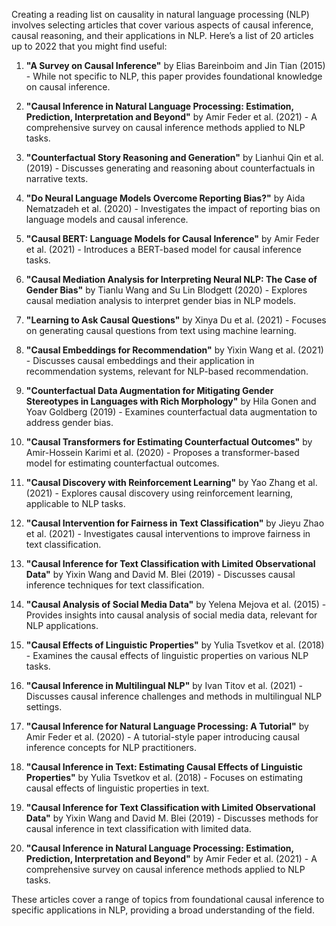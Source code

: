 Creating a reading list on causality in natural language processing (NLP) involves selecting articles that cover various aspects of causal inference, causal reasoning, and their applications in NLP. Here’s a list of 20 articles up to 2022 that you might find useful:

1. **"A Survey on Causal Inference"** by Elias Bareinboim and Jin Tian (2015) - While not specific to NLP, this paper provides foundational knowledge on causal inference.

2. **"Causal Inference in Natural Language Processing: Estimation, Prediction, Interpretation and Beyond"** by Amir Feder et al. (2021) - A comprehensive survey on causal inference methods applied to NLP tasks.

3. **"Counterfactual Story Reasoning and Generation"** by Lianhui Qin et al. (2019) - Discusses generating and reasoning about counterfactuals in narrative texts.

4. **"Do Neural Language Models Overcome Reporting Bias?"** by Aida Nematzadeh et al. (2020) - Investigates the impact of reporting bias on language models and causal inference.

5. **"Causal BERT: Language Models for Causal Inference"** by Amir Feder et al. (2021) - Introduces a BERT-based model for causal inference tasks.

6. **"Causal Mediation Analysis for Interpreting Neural NLP: The Case of Gender Bias"** by Tianlu Wang and Su Lin Blodgett (2020) - Explores causal mediation analysis to interpret gender bias in NLP models.

7. **"Learning to Ask Causal Questions"** by Xinya Du et al. (2021) - Focuses on generating causal questions from text using machine learning.

8. **"Causal Embeddings for Recommendation"** by Yixin Wang et al. (2021) - Discusses causal embeddings and their application in recommendation systems, relevant for NLP-based recommendation.

9. **"Counterfactual Data Augmentation for Mitigating Gender Stereotypes in Languages with Rich Morphology"** by Hila Gonen and Yoav Goldberg (2019) - Examines counterfactual data augmentation to address gender bias.

10. **"Causal Transformers for Estimating Counterfactual Outcomes"** by Amir-Hossein Karimi et al. (2020) - Proposes a transformer-based model for estimating counterfactual outcomes.

11. **"Causal Discovery with Reinforcement Learning"** by Yao Zhang et al. (2021) - Explores causal discovery using reinforcement learning, applicable to NLP tasks.

12. **"Causal Intervention for Fairness in Text Classification"** by Jieyu Zhao et al. (2021) - Investigates causal interventions to improve fairness in text classification.

13. **"Causal Inference for Text Classification with Limited Observational Data"** by Yixin Wang and David M. Blei (2019) - Discusses causal inference techniques for text classification.

14. **"Causal Analysis of Social Media Data"** by Yelena Mejova et al. (2015) - Provides insights into causal analysis of social media data, relevant for NLP applications.

15. **"Causal Effects of Linguistic Properties"** by Yulia Tsvetkov et al. (2018) - Examines the causal effects of linguistic properties on various NLP tasks.

16. **"Causal Inference in Multilingual NLP"** by Ivan Titov et al. (2021) - Discusses causal inference challenges and methods in multilingual NLP settings.

17. **"Causal Inference for Natural Language Processing: A Tutorial"** by Amir Feder et al. (2020) - A tutorial-style paper introducing causal inference concepts for NLP practitioners.

18. **"Causal Inference in Text: Estimating Causal Effects of Linguistic Properties"** by Yulia Tsvetkov et al. (2018) - Focuses on estimating causal effects of linguistic properties in text.

19. **"Causal Inference for Text Classification with Limited Observational Data"** by Yixin Wang and David M. Blei (2019) - Discusses methods for causal inference in text classification with limited data.

20. **"Causal Inference in Natural Language Processing: Estimation, Prediction, Interpretation and Beyond"** by Amir Feder et al. (2021) - A comprehensive survey on causal inference methods applied to NLP tasks.

These articles cover a range of topics from foundational causal inference to specific applications in NLP, providing a broad understanding of the field.